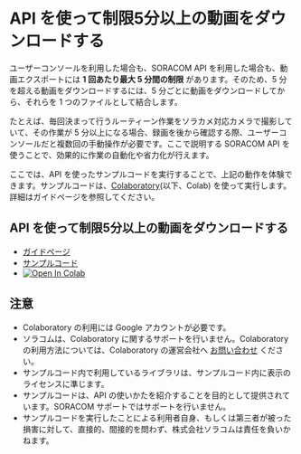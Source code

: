 # API を使って制限5分以上の動画をダウンロードする

ユーザーコンソールを利用した場合も、SORACOM API を利用した場合も、動画エクスポートには **1 回あたり最大 5 分間の制限** があります。そのため、5 分を超える動画をダウンロードするには、5 分ごとに動画をダウンロードしてから、それらを 1 つのファイルとして結合します。

たとえば、毎回決まって行うルーティーン作業をソラカメ対応カメラで撮影していて、その作業が 5 分以上になる場合、録画を後から確認する際、ユーザーコンソールだと複数回の手動操作が必要です。ここで説明する SORACOM API を使うことで、効果的に作業の自動化や省力化が行えます。

ここでは、API を使ったサンプルコードを実行することで、上記の動作を体験できます。サンプルコードは、[Colaboratory](https://colab.research.google.com/)(以下、Colab) を使って実行します。詳細はガイドページを参照してください。


## API を使って制限5分以上の動画をダウンロードする
- [ガイドページ](https://users.soracom.io/ja-jp/guides/soracom-cloud-camera-services/api-examples-download-videos-longer-than-limits/)
- [サンプルコード](https://github.com/soracom-labs/sora-cam-api-examples/tree/main/download_videos_longer_than_limits/)
- [![Open In Colab](https://colab.research.google.com/assets/colab-badge.svg)](https://colab.research.google.com/github/soracom-labs/sora-cam-api-examples/blob/master/download_videos_longer_than_limits/api_examples_download_videos_longer_than_limits.ipynb)

## 注意

- Colaboratory の利用には Google アカウントが必要です。
- ソラコムは、Colaboratory に関するサポートを行いません。Colaboratory の利用方法については、Colaboratory の運営会社へ [お問い合わせ](https://research.google.com/colaboratory/faq.html) ください。
- サンプルコード内で利用しているライブラリは、サンプルコード内に表示のライセンスに準じます。
- サンプルコードは、API の使いかたを紹介することを目的として提供されています。SORACOM サポートではサポートを行いません。
- サンプルコードを実行したことによる利用者自身、もしくは第三者が被った損害に対して、直接的、間接的を問わず、株式会社ソラコムは責任を負いかねます。